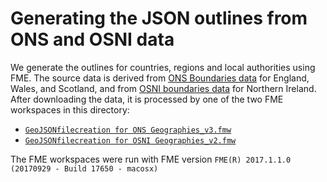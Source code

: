 # Generating the JSON outlines from ONS and OSNI data

We generate the outlines for countries, regions and local authorities using
FME. The source data is derived from
[ONS Boundaries data](http://geoportal.statistics.gov.uk/datasets?q=Latest_Boundaries&sort=name)
for England, Wales, and Scotland, and from
[OSNI boundaries data](http://osni-spatial-ni.opendata.arcgis.com/datasets?q=Boundaries&sort_by=relevance)
for Northern Ireland. After downloading the data, it is processed by one of
the two FME workspaces in this directory:

* [`GeoJSONfilecreation for ONS Geographies_v3.fmw`](file:GeoJSONfilecreation%for%ONS%Geographies_v3.fmw)
* [`GeoJSONfilecreation for OSNI Geographies_v2.fmw`](file:GeoJSONfilecreation%for%OSNI%Geographies_v2.fmw)

The FME workspaces were run with FME version `FME(R) 2017.1.1.0 (20170929 - Build 17650 - macosx)`
